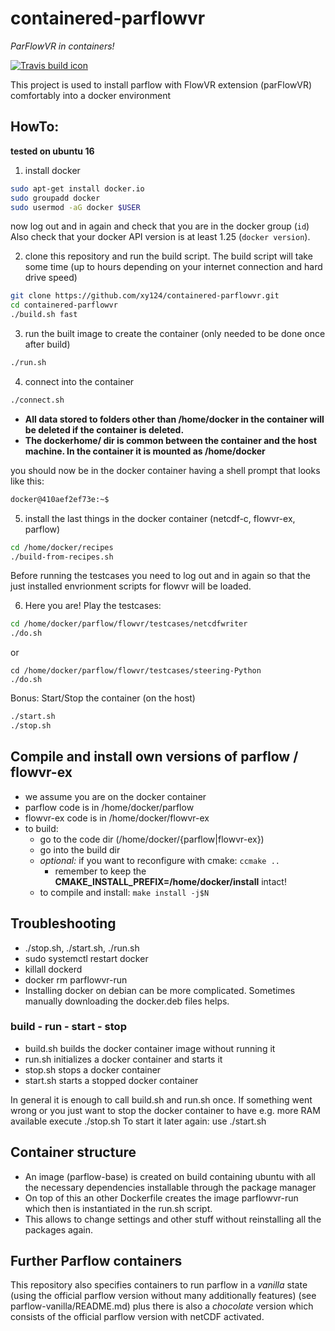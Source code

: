 # containered-parflowvr
*ParFlowVR in containers!*

[![Travis build icon](https://travis-ci.com/xy124/containered-parflowvr.svg?branch=master)](https://travis-ci.com/xy124/containered-parflowvr)

This project is used to install parflow with FlowVR extension (parFlowVR) comfortably
into a docker environment

## HowTo:
**tested on ubuntu 16**

1. install docker
```bash
sudo apt-get install docker.io
sudo groupadd docker
sudo usermod -aG docker $USER
```
now log out and in again and check that you are in the docker group (`id`)
Also check that your docker API version is at least 1.25 (`docker version`).

2. clone this repository and run the build script. The build script will take some time
(up to hours depending on your internet connection and hard drive speed)
```bash
git clone https://github.com/xy124/containered-parflowvr.git
cd containered-parflowvr
./build.sh fast
```

3. run the built image to create the container (only needed to be done once after build)
```bash
./run.sh
```

4. connect into the container
```bash
./connect.sh
```
  - **All data stored to folders other than /home/docker in the container will be deleted if the container is deleted.**
  - **The dockerhome/ dir is common between the container and the host machine. In the container it is mounted as /home/docker**


you should now be in the docker container having a shell prompt that looks like this:
```bash
docker@410aef2ef73e:~$
```

5. install the last things in the docker container (netcdf-c, flowvr-ex, parflow)
```bash
cd /home/docker/recipes
./build-from-recipes.sh
```
Before running the testcases you need to log out and in again so that the just
installed envrionment scripts for flowvr will be loaded.

6. Here you are! Play the testcases:
```bash
cd /home/docker/parflow/flowvr/testcases/netcdfwriter
./do.sh
```
or
```
cd /home/docker/parflow/flowvr/testcases/steering-Python
./do.sh
```

Bonus: Start/Stop the container (on the host)
```bash
./start.sh
./stop.sh
```

## Compile and install own versions of parflow / flowvr-ex
- we assume you are on the docker container
- parflow code is in /home/docker/parflow
- flowvr-ex code is in /home/docker/flowvr-ex
- to build:
  - go to the code dir (/home/docker/{parflow|flowvr-ex})
  - go into the build dir
  - _optional:_ if you want to reconfigure with cmake: `ccmake ..`
    - remember to keep the **CMAKE_INSTALL_PREFIX=/home/docker/install** intact!
  - to compile and install: `make install -j$N`

## Troubleshooting
- ./stop.sh, ./start.sh, ./run.sh
- sudo systemctl restart docker
- killall dockerd
- docker rm parflowvr-run
- Installing docker on debian can be more complicated. Sometimes manually downloading the docker.deb files helps.

### build - run - start - stop
- build.sh builds the docker container image without running it
- run.sh initializes a docker container and starts it
- stop.sh stops a docker container
- start.sh starts a stopped docker container

In general it is enough to call build.sh and run.sh once. If something went wrong or you just want to stop
the docker container to have e.g. more RAM available execute ./stop.sh
To start it later again: use ./start.sh


## Container structure
- An image (parflow-base) is created on build containing ubuntu with all the necessary dependencies
installable through the package manager
- On top of this an other Dockerfile creates the image parflowvr-run which then is instantiated in the run.sh script.
- This allows to change settings and other stuff without reinstalling all the packages again.


## Further Parflow containers
This repository also specifies containers to run parflow in a *vanilla* state
(using the official parflow version without many additionally features)
(see parflow-vanilla/README.md) plus there is also a *chocolate* version which consists
of the official parflow version with netCDF activated.

